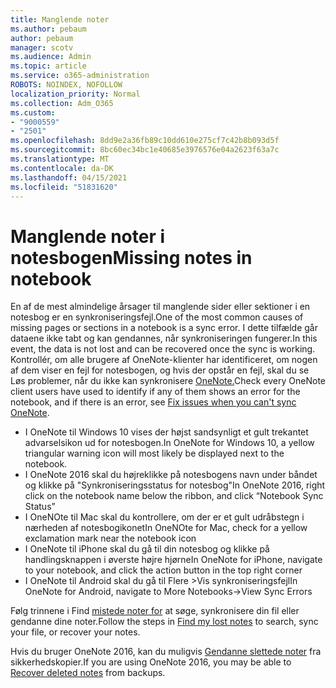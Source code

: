 ```yaml
---
title: Manglende noter
ms.author: pebaum
author: pebaum
manager: scotv
ms.audience: Admin
ms.topic: article
ms.service: o365-administration
ROBOTS: NOINDEX, NOFOLLOW
localization_priority: Normal
ms.collection: Adm_O365
ms.custom:
- "9000559"
- "2501"
ms.openlocfilehash: 8dd9e2a36fb89c10dd610e275cf7c42b8b093d5f
ms.sourcegitcommit: 8bc60ec34bc1e40685e3976576e04a2623f63a7c
ms.translationtype: MT
ms.contentlocale: da-DK
ms.lasthandoff: 04/15/2021
ms.locfileid: "51831620"
---
```

# <a name="missing-notes-in-notebook"></a><span data-ttu-id="bebd6-102">Manglende noter i notesbogen</span><span class="sxs-lookup"><span data-stu-id="bebd6-102">Missing notes in notebook</span></span>

<span data-ttu-id="bebd6-103">En af de mest almindelige årsager til manglende sider eller sektioner i en notesbog er en synkroniseringsfejl.</span><span class="sxs-lookup"><span data-stu-id="bebd6-103">One of the most common causes of missing pages or sections in a notebook is a sync error.</span></span> <span data-ttu-id="bebd6-104">I dette tilfælde går dataene ikke tabt og kan gendannes, når synkroniseringen fungerer.</span><span class="sxs-lookup"><span data-stu-id="bebd6-104">In this event, the data is not lost and can be recovered once the sync is working.</span></span> <span data-ttu-id="bebd6-105">Kontrollér, om alle brugere af OneNote-klienter har identificeret, om nogen af dem viser en fejl for notesbogen, og hvis der opstår en fejl, skal du se Løs problemer, når du ikke kan synkronisere [OneNote.](https://support.office.com/article/299495ef-66d1-448f-90c1-b785a6968d45)</span><span class="sxs-lookup"><span data-stu-id="bebd6-105">Check every OneNote client users have used to identify if any of them shows an error for the notebook, and if there is an error, see [Fix issues when you can't sync OneNote](https://support.office.com/article/299495ef-66d1-448f-90c1-b785a6968d45).</span></span>

- <span data-ttu-id="bebd6-106">I OneNote til Windows 10 vises der højst sandsynligt et gult trekantet advarselsikon ud for notesbogen.</span><span class="sxs-lookup"><span data-stu-id="bebd6-106">In OneNote for Windows 10, a yellow triangular warning icon will most likely be displayed next to the notebook.</span></span>
- <span data-ttu-id="bebd6-107">I OneNote 2016 skal du højreklikke på notesbogens navn under båndet og klikke på "Synkroniseringsstatus for notesbog"</span><span class="sxs-lookup"><span data-stu-id="bebd6-107">In OneNote 2016, right click on the notebook name below the ribbon, and click “Notebook Sync Status”</span></span>
- <span data-ttu-id="bebd6-108">I OneNOte til Mac skal du kontrollere, om der er et gult udråbstegn i nærheden af notesbogikonet</span><span class="sxs-lookup"><span data-stu-id="bebd6-108">In OneNOte for Mac, check for a yellow exclamation mark near the notebook icon</span></span>
- <span data-ttu-id="bebd6-109">I OneNote til iPhone skal du gå til din notesbog og klikke på handlingsknappen i øverste højre hjørne</span><span class="sxs-lookup"><span data-stu-id="bebd6-109">In OneNote for iPhone, navigate to your notebook, and click the action button in the top right corner</span></span>
- <span data-ttu-id="bebd6-110">I OneNote til Android skal du gå til Flere >Vis synkroniseringsfejl</span><span class="sxs-lookup"><span data-stu-id="bebd6-110">In OneNote for Android, navigate to More Notebooks->View Sync Errors</span></span>

<span data-ttu-id="bebd6-111">Følg trinnene i Find [mistede noter for](https://support.office.com/article/32cb2bd7-afe7-44d2-a711-398a88421287) at søge, synkronisere din fil eller gendanne dine noter.</span><span class="sxs-lookup"><span data-stu-id="bebd6-111">Follow the steps in [Find my lost notes](https://support.office.com/article/32cb2bd7-afe7-44d2-a711-398a88421287) to search, sync your file, or recover your notes.</span></span>

<span data-ttu-id="bebd6-112">Hvis du bruger OneNote 2016, kan du muligvis [Gendanne slettede noter](https://support.office.com/article/32ed1036-74fd-4c21-bc28-033a486e6b14) fra sikkerhedskopier.</span><span class="sxs-lookup"><span data-stu-id="bebd6-112">If you are using OneNote 2016, you may be able to [Recover deleted notes](https://support.office.com/article/32ed1036-74fd-4c21-bc28-033a486e6b14) from backups.</span></span>